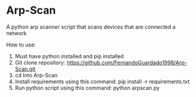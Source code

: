 # Arp-Scan

A python arp scanner script that scans devices that are connected a network

How to use:
1. Must have python installed and pip installed
2. Git clone repository: https://github.com/FernandoGuardado1998/Arp-Scan.git
3. cd Into Arp-Scan
4. Install requirements using this command: pip install -r requirements.txt
5. Run python script using this command: python arpscan.py

